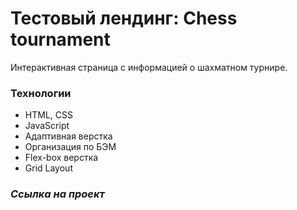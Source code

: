 # Тестовый лендинг: Chess tournament

Интерактивная страница с информацией о шахматном турнире.

### **Технологии**

- HTML, CSS
- JavaScript
- Адаптивная верстка
- Организация по БЭМ
- Flex-box верстка
- Grid Layout

### **_Ссылка на проект_**

<!-- https://ketrindan.github.io/chess-club/ -->
